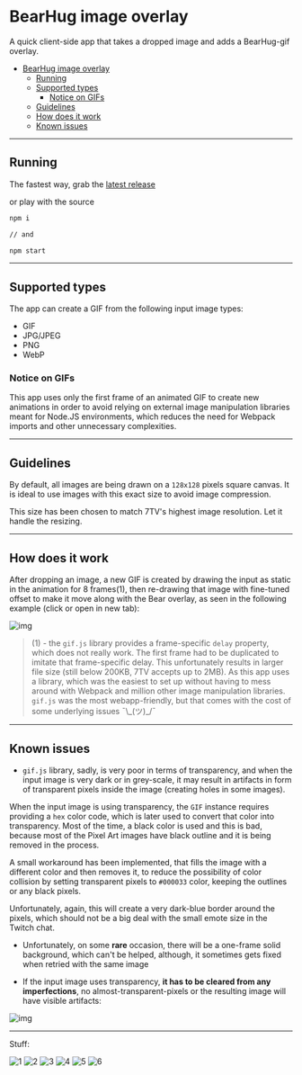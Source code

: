 # BearHug image overlay

A quick client-side app that takes a dropped image and adds a BearHug-gif overlay.

- [BearHug image overlay](#bearhug-image-overlay)
  - [Running](#running)
  - [Supported types](#supported-types)
    - [Notice on GIFs](#notice-on-gifs)
  - [Guidelines](#guidelines)
  - [How does it work](#how-does-it-work)
  - [Known issues](#known-issues)

---

## Running

The fastest way, grab the [latest release](https://github.com/DarkStoorM/BearHug-GIF-Overlay-For-7TV-Emotes/releases)

or play with the source

```bash
npm i

// and

npm start
```

---

## Supported types

The app can create a GIF from the following input image types:

- GIF
- JPG/JPEG
- PNG
- WebP

### Notice on GIFs

This app uses only the first frame of an animated GIF to create new animations in order to avoid relying on external image manipulation libraries meant for Node.JS environments, which reduces the need for Webpack imports and other unnecessary complexities.

---

## Guidelines

By default, all images are being drawn on a `128x128` pixels square canvas. It is ideal to use images with this exact size to avoid image compression.

This size has been chosen to match 7TV's highest image resolution. Let it handle the resizing.

---

## How does it work

After dropping an image, a new GIF is created by drawing the input as static in the animation for 8 frames(1), then re-drawing that image with fine-tuned offset to make it move along with the Bear overlay, as seen in the following example (click or open in new tab):

![img](https://user-images.githubusercontent.com/7021295/210149949-c311c659-bc11-4ad8-a7a0-a7395d3b4382.gif)

> (1) - the `gif.js` library provides a frame-specific `delay` property, which does not really work. The first frame had to be duplicated to imitate that frame-specific delay. This unfortunately results in larger file size (still below 200KB, 7TV accepts up to 2MB). As this app uses a library, which was the easiest to set up without having to mess around with Webpack and million other image manipulation libraries. `gif.js` was the most webapp-friendly, but that comes with the cost of some underlying issues ¯\\\_(ツ)\_/¯

---

## Known issues

- `gif.js` library, sadly, is very poor in terms of transparency, and when the input image is very dark or in grey-scale, it may result in artifacts in form of transparent pixels inside the image (creating holes in some images).

When the input image is using transparency, the `GIF` instance requires providing a `hex` color code, which is later used to convert that color into transparency. Most of the time, a black color is used and this is bad, because most of the Pixel Art images have black outline and it is being removed in the process.

A small workaround has been implemented, that fills the image with a different color and then removes it, to reduce the possibility of color collision by setting transparent pixels to `#000033` color, keeping the outlines or any black pixels.

Unfortunately, again, this will create a very dark-blue border around the pixels, which should not be a big deal with the small emote size in the Twitch chat.

- Unfortunately, on some **rare** occasion, there will be a one-frame solid background, which can't be helped, although, it sometimes gets fixed when retried with the same image

- If the input image uses transparency, **it has to be cleared from any imperfections**, no almost-transparent-pixels or the resulting image will have visible artifacts:

![img](https://user-images.githubusercontent.com/7021295/210152126-b36096df-5230-4d88-8058-78059d537c4f.png)

---

Stuff:

![1](https://user-images.githubusercontent.com/7021295/210184713-4025f262-e789-4e30-9e7c-6007000311cf.gif) ![2](https://user-images.githubusercontent.com/7021295/210184714-9f61414d-04d3-4bb2-b461-89b719bb6884.gif) ![3](https://user-images.githubusercontent.com/7021295/210184715-0b9bee60-9b08-47e5-9a7f-b54897dc0f14.gif) ![4](https://user-images.githubusercontent.com/7021295/210184716-5bc1b10a-1431-44f0-8d7d-3ca77deec2dc.gif) ![5](https://user-images.githubusercontent.com/7021295/210184717-f9642913-c261-41c1-a413-82ecb5cd4d0c.gif) ![6](https://user-images.githubusercontent.com/7021295/210184719-bf32830c-3884-4714-82cc-390f12b29798.gif)
